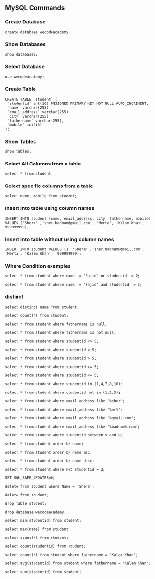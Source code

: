 ## MySQL Commands

### Create Database

```
create database wecodeacademy;
```

### Show Databases

```
show databases;
```

### Select Database

```
use wecodeacademy;
```

### Create Table

```
CREATE TABLE `student` ( 
 `studentid` int(10) UNSIGNED PRIMARY KEY NOT NULL AUTO_INCREMENT, 
 `name` varchar(255) , 
 `email_address` varchar(255), 
 `city` varchar(255) , 
 `fathername` varchar(255),
 `mobile` int(15)
);
```

### Show Tables

```
show tables;
```

### Select All Columns from a table

```
select * from student;
```

### Select specific columns from a table

```
select name, mobile from student;
```

### Insert into table using column names

```
INSERT INTO student (name, email_address, city, fathername, mobile) VALUES ('Shera' ,'sher.badnam@gmail.com', 'Merta', 'Kalam Khan',  999999999);
```

### Insert into table without using column names

```
INSERT INTO student VALUES (1, 'Shera' ,'sher.badnam@gmail.com', 'Merta', 'Kalam Khan',  999999999);
```

### Where Condition examples

```
select * from student where name  = 'Sajid' or studentid  = 2;

select * from student where name  = 'Sajid' and studentid  = 2;
```

### distinct

```
select distinct name from student;
```

```
select count(*) from student;

select * from student where fathername is null;

select * from student where fathername is not null;

select * from student where studentid <> 5;

select * from student where studentid < 5;

select * from student where studentid > 5;

select * from student where studentid >= 5;

select * from student where studentid <= 5;

select * from student where studentid in (1,4,7,8,10);

select * from student where studentid not in (1,2,3);

select * from student where email_address like '%sher';

select * from student where email_address like '%er%';

select * from student where email_address like '%gmail.com';

select * from student where email_address like '%badnam%.com';

select * from student where studentid between 5 and 8;

select * from student order by name;

select * from student order by name asc;

select * from student order by name desc;

select * from student where not studentid = 2;

SET SQL_SAFE_UPDATES=0;

delete from student where Name = 'Shera';

delete from student;

drop table student;

drop database wecodeacademy;

select min(studentid) from student;

select max(name) from student;

select count(*) from student;

select count(studentid) from student;

select count(*) from student where fathername = 'Kalam Khan';

select avg(studentid) from student where fathername = 'Kalam Khan';

select sum(studentid) from student;
```
